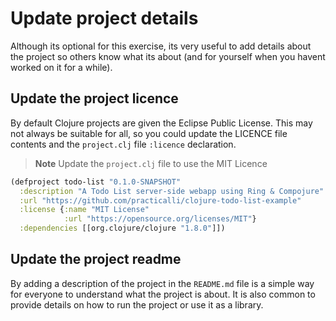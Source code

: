 # Update project details

Although its optional for this exercise, its very useful to add details about the project so others know what its about (and for yourself when you havent worked on it for a while).

## Update the project licence 

By default Clojure projects are given the Eclipse Public License.  This may not always be suitable for all, so you could update the LICENCE file contents and the `project.clj` file `:licence` declaration.

> **Note** Update the `project.clj` file to use the MIT Licence 

```clojure
(defproject todo-list "0.1.0-SNAPSHOT"
  :description "A Todo List server-side webapp using Ring & Compojure"
  :url "https://github.com/practicalli/clojure-todo-list-example"
  :license {:name "MIT License"
            :url "https://opensource.org/licenses/MIT"}
  :dependencies [[org.clojure/clojure "1.8.0"]])

```

## Update the project readme

By adding a description of the project in the `README.md` file is a simple way for everyone to understand what the project is about.  It is also common to provide details on how to run the project or use it as a library.
